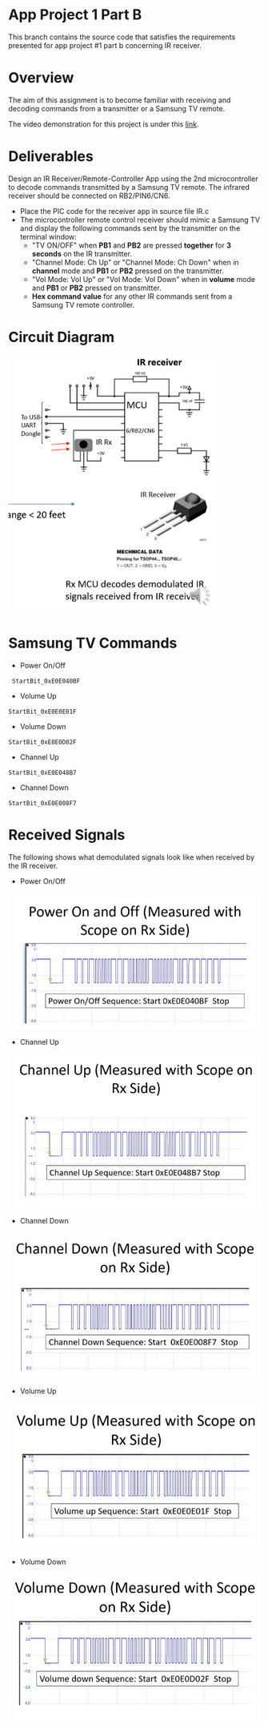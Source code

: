# App Project 1 Part B
This branch contains the source code that satisfies the requirements presented
for app project #1 part b concerning IR receiver.

# Overview
The aim of this assignment is to become familiar with receiving and decoding commands from a transmitter or a Samsung TV remote.

The video demonstration for this project is under this [link](https://www.youtube.com/watch?v=FRys7uWeAlk).

# Deliverables
Design an IR Receiver/Remote-Controller App using the 2nd microcontroller to decode commands transmitted by a Samsung TV remote. The infrared receiver should be connected on RB2/PIN6/CN6.

* Place the PIC code for the receiver app in source file IR.c
* The microcontroller remote control receiver should mimic a Samsung TV and display the following commands sent by the transmitter on the terminal window:
    * "TV ON/OFF" when **PB1** and **PB2** are pressed **together** for **3 seconds** on the IR transmitter.
    * "Channel Mode: Ch Up" or "Channel Mode: Ch Down" when in **channel** mode and **PB1** or **PB2** pressed on the transmitter.
    * "Vol Mode: Vol Up" or "Vol Mode: Vol Down" when in **volume** mode and **PB1** or **PB2** pressed on transmitter.
    * **Hex command value** for any other IR commands sent from a Samsung TV remote controller.

# Circuit Diagram

![Circuit](images/circuit.png)

# Samsung TV Commands
* Power On/Off
```shell
 StartBit_0xE0E040BF
```

* Volume Up
```shell
StartBit_0xE0E0E01F
```

* Volume Down
```shell
StartBit_0xE0E0D02F
```

* Channel Up
```shell
StartBit_0xE0E048B7
```

* Channel Down
```shell
StartBit_0xE0E008F7
```

# Received Signals
The following shows what demodulated signals look like when received by the IR receiver.

* Power On/Off

![PowerCommand](images/power_on_off.png)

* Channel Up

![ChannelUp](images/channel_up.png)

* Channel Down

![ChannelDown](images/channel_down.png)

* Volume Up

![VolumeUp](images/volume_up.png)

* Volume Down

![VolumeDown](images/volume_down.png)
